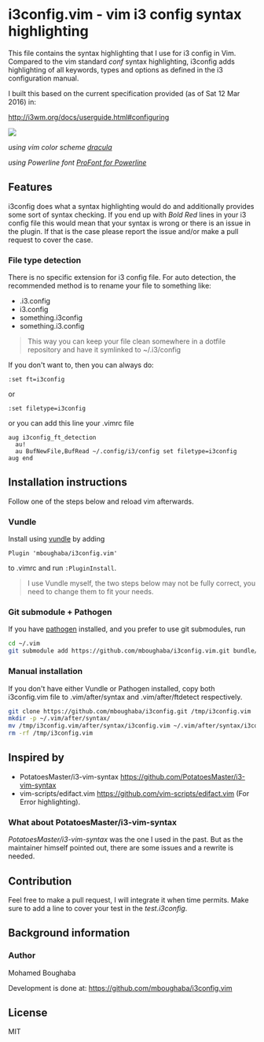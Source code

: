 # i3config.vim - vim i3 config syntax highlighting

This file contains the syntax highlighting that I use for i3 config in Vim.
Compared to the vim standard *conf* syntax highlighting, i3config
adds highlighting of all keywords,
types and options as defined in the i3 configuration manual.

I built this based on the current specification
provided (as of Sat 12 Mar 2016) in:

<http://i3wm.org/docs/userguide.html#configuring>

![](i3config.vim.gif)

*using vim color scheme [dracula](https://github.com/dracula/vim)*

*using Powerline font [ProFont for Powerline](https://github.com/powerline/fonts/blob/master/ProFont/README.rst)*

## Features

i3config does what a syntax highlighting would do and additionally
provides some sort of syntax checking. If you end up with *Bold Red*
lines in your i3 config file this would mean that your syntax is wrong
or there is an issue in the plugin.
If that is the case please report the issue and/or
make a pull request to cover the case.

### File type detection

There is no specific extension for i3 config file.
For auto detection, the recommended method is to rename your file to something like:

+ .i3.config
+ i3.config
+ something.i3config
+ something.i3.config

> This way you can keep your file clean somewhere in a
dotfile repository and have it symlinked to ~/.i3/config

If you don't want to, then you can always do:

```vim
:set ft=i3config
```

or

```vim
:set filetype=i3config
```

or you can add this line your .vimrc file

```vim
aug i3config_ft_detection
  au!
  au BufNewFile,BufRead ~/.config/i3/config set filetype=i3config
aug end
```

## Installation instructions

Follow one of the steps below and reload vim afterwards.

### Vundle

Install using [vundle](https://github.com/gmarik/Vundle.vim) by adding

```vim
Plugin 'mboughaba/i3config.vim'
```

to .vimrc and run `:PluginInstall`.

> I use Vundle myself, the two steps below may not be fully correct,
you need to change them to fit your needs.

### Git submodule + Pathogen

If you have [pathogen](https://github.com/tpope/vim-pathogen) installed,
and you prefer to use git submodules, run

```sh
cd ~/.vim
git submodule add https://github.com/mboughaba/i3config.vim.git bundle/syntax/
```

### Manual installation

If you don't have either Vundle or Pathogen installed, copy both i3config.vim file
to .vim/after/syntax and .vim/after/ftdetect respectively.

```sh
git clone https://github.com/mboughaba/i3config.git /tmp/i3config.vim
mkdir -p ~/.vim/after/syntax/
mv /tmp/i3config.vim/after/syntax/i3config.vim ~/.vim/after/syntax/i3config.vim
rm -rf /tmp/i3config.vim
```

## Inspired by

+ PotatoesMaster/i3-vim-syntax
  <https://github.com/PotatoesMaster/i3-vim-syntax>
+ vim-scripts/edifact.vim
  <https://github.com/vim-scripts/edifact.vim> (For Error highlighting).

### What about PotatoesMaster/i3-vim-syntax

*PotatoesMaster/i3-vim-syntax* was the one I used in the past.
But as the maintainer himself pointed out,
there are some issues and a rewrite is needed.

## Contribution

Feel free to make a pull request, I will integrate it when time permits.
Make sure to add a line to cover your test in the *test.i3config*.

## Background information

### Author

Mohamed Boughaba

Development is done at: <https://github.com/mboughaba/i3config.vim>

## License

MIT
